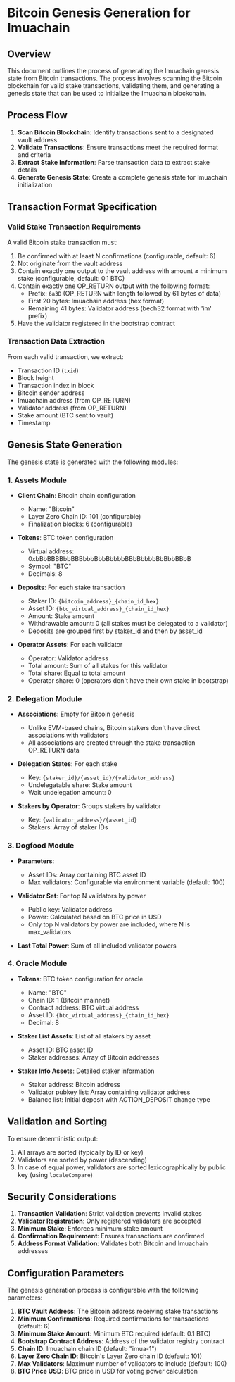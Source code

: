 # Bitcoin Genesis Generation for Imuachain

## Overview

This document outlines the process of generating the Imuachain genesis state from Bitcoin transactions. The process involves scanning the Bitcoin blockchain for valid stake transactions, validating them, and generating a genesis state that can be used to initialize the Imuachain blockchain.

## Process Flow

1. **Scan Bitcoin Blockchain**: Identify transactions sent to a designated vault address
2. **Validate Transactions**: Ensure transactions meet the required format and criteria
3. **Extract Stake Information**: Parse transaction data to extract stake details
4. **Generate Genesis State**: Create a complete genesis state for Imuachain initialization

## Transaction Format Specification

### Valid Stake Transaction Requirements

A valid Bitcoin stake transaction must:

1. Be confirmed with at least N confirmations (configurable, default: 6)
2. Not originate from the vault address
3. Contain exactly one output to the vault address with amount ≥ minimum stake (configurable, default: 0.1 BTC)
4. Contain exactly one OP_RETURN output with the following format:
   - Prefix: `6a3D` (OP_RETURN with length followed by 61 bytes of data)
   - First 20 bytes: Imuachain address (hex format)
   - Remaining 41 bytes: Validator address (bech32 format with 'im' prefix)
5. Have the validator registered in the bootstrap contract

### Transaction Data Extraction

From each valid transaction, we extract:

- Transaction ID (`txid`)
- Block height
- Transaction index in block
- Bitcoin sender address
- Imuachain address (from OP_RETURN)
- Validator address (from OP_RETURN)
- Stake amount (BTC sent to vault)
- Timestamp

## Genesis State Generation

The genesis state is generated with the following modules:

### 1. Assets Module

- **Client Chain**: Bitcoin chain configuration
  - Name: "Bitcoin"
  - Layer Zero Chain ID: 101 (configurable)
  - Finalization blocks: 6 (configurable)

- **Tokens**: BTC token configuration
  - Virtual address: 0xbBbBBBBbbBBBbbbBbbBbbbbBBbBbbbbBbBbbBBbB
  - Symbol: "BTC"
  - Decimals: 8

- **Deposits**: For each stake transaction
  - Staker ID: `{bitcoin_address}_{chain_id_hex}`
  - Asset ID: `{btc_virtual_address}_{chain_id_hex}`
  - Amount: Stake amount
  - Withdrawable amount: 0 (all stakes must be delegated to a validator)
  - Deposits are grouped first by staker_id and then by asset_id

- **Operator Assets**: For each validator
  - Operator: Validator address
  - Total amount: Sum of all stakes for this validator
  - Total share: Equal to total amount
  - Operator share: 0 (operators don't have their own stake in bootstrap)

### 2. Delegation Module

- **Associations**: Empty for Bitcoin genesis
  - Unlike EVM-based chains, Bitcoin stakers don't have direct associations with validators
  - All associations are created through the stake transaction OP_RETURN data

- **Delegation States**: For each stake
  - Key: `{staker_id}/{asset_id}/{validator_address}`
  - Undelegatable share: Stake amount
  - Wait undelegation amount: 0

- **Stakers by Operator**: Groups stakers by validator
  - Key: `{validator_address}/{asset_id}`
  - Stakers: Array of staker IDs

### 3. Dogfood Module

- **Parameters**:
  - Asset IDs: Array containing BTC asset ID
  - Max validators: Configurable via environment variable (default: 100)

- **Validator Set**: For top N validators by power
  - Public key: Validator address
  - Power: Calculated based on BTC price in USD
  - Only top N validators by power are included, where N is max_validators

- **Last Total Power**: Sum of all included validator powers

### 4. Oracle Module

- **Tokens**: BTC token configuration for oracle
  - Name: "BTC"
  - Chain ID: 1 (Bitcoin mainnet)
  - Contract address: BTC virtual address
  - Asset ID: `{btc_virtual_address}_{chain_id_hex}`
  - Decimal: 8

- **Staker List Assets**: List of all stakers by asset
  - Asset ID: BTC asset ID
  - Staker addresses: Array of Bitcoin addresses

- **Staker Info Assets**: Detailed staker information
  - Staker address: Bitcoin address
  - Validator pubkey list: Array containing validator address
  - Balance list: Initial deposit with ACTION_DEPOSIT change type

## Validation and Sorting

To ensure deterministic output:

1. All arrays are sorted (typically by ID or key)
2. Validators are sorted by power (descending)
3. In case of equal power, validators are sorted lexicographically by public key (using `localeCompare`)

## Security Considerations

1. **Transaction Validation**: Strict validation prevents invalid stakes
2. **Validator Registration**: Only registered validators are accepted
3. **Minimum Stake**: Enforces minimum stake amount
4. **Confirmation Requirement**: Ensures transactions are confirmed
5. **Address Format Validation**: Validates both Bitcoin and Imuachain addresses

## Configuration Parameters

The genesis generation process is configurable with the following parameters:

1. **BTC Vault Address**: The Bitcoin address receiving stake transactions
2. **Minimum Confirmations**: Required confirmations for transactions (default: 6)
3. **Minimum Stake Amount**: Minimum BTC required (default: 0.1 BTC)
4. **Bootstrap Contract Address**: Address of the validator registry contract
5. **Chain ID**: Imuachain chain ID (default: "imua-1")
6. **Layer Zero Chain ID**: Bitcoin's Layer Zero chain ID (default: 101)
7. **Max Validators**: Maximum number of validators to include (default: 100)
8. **BTC Price USD**: BTC price in USD for voting power calculation
